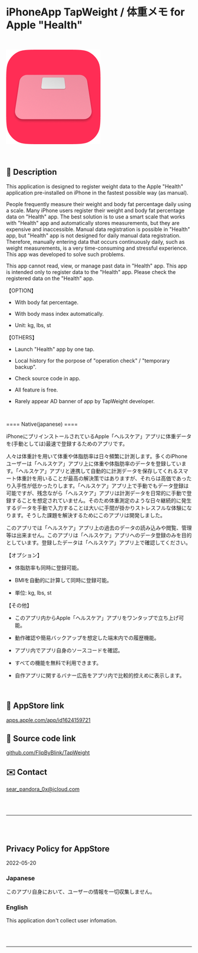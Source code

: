 # iPhoneApp TapWeight / 体重メモ for Apple "Health"


<br>

![](TapWeight/Assets.xcassets/LaunchIcon.imageset/rounded_LogWeightIcon256.png)

<br>

<!-- Manually sync below text between "🛠Menu.swift/📄AboutEN&📄AboutJA" and "AppStoreConnect/TapWeight/Description" and "/README.md(here)". -->

## 📄 Description

This application is designed to register weight data to the Apple "Health" application pre-installed on iPhone in the fastest possible way (as manual).


People frequently measure their weight and body fat percentage daily using a scale. Many iPhone users register their weight and body fat percentage data on "Health" app. The best solution is to use a smart scale that works with "Health" app and automatically stores measurements, but they are expensive and inaccessible. Manual data registration is possible in "Health" app, but "Health" app is not designed for daily manual data registration. Therefore, manually entering data that occurs continuously daily, such as weight measurements, is a very time-consuming and stressful experience. This app was developed to solve such problems.


This app cannot read, view, or manage past data in "Health" app. This app is intended only to register data to the "Health" app. Please check the registered data on the "Health" app.


【OPTION】

- With body fat percentage.

- With body mass index automatically.

- Unit: kg, lbs, st

【OTHERS】

- Launch "Health" app by one tap.

- Local history for the porpose of "operation check" / "temporary backup".

- Check source code in app.

- All feature is free.

- Rarely appear AD banner of app by TapWeight developer.

<br>

==== Native(japanese) ====

iPhoneにプリインストールされているApple「ヘルスケア」アプリに体重データを(手動としては)最速で登録するためのアプリです。


人々は体重計を用いて体重や体脂肪率は日々頻繁に計測します。多くのiPhoneユーザーは「ヘルスケア」アプリ上に体重や体脂肪率のデータを登録しています。「ヘルスケア」アプリと連携して自動的に計測データを保存してくれるスマート体重計を用いることが最高の解決策ではありますが、それらは高価であったり入手性が低かったりします。「ヘルスケア」アプリ上で手動でもデータ登録は可能ですが、残念ながら「ヘルスケア」アプリは計測データを日常的に手動で登録することを想定されていません。そのため体重測定のような日々継続的に発生するデータを手動で入力することは大いに手間が掛かりストレスフルな体験になります。そうした課題を解決するためにこのアプリは開発しました。


このアプリでは「ヘルスケア」アプリ上の過去のデータの読み込みや閲覧、管理等は出来ません。このアプリは「ヘルスケア」アプリへのデータ登録のみを目的としています。登録したデータは「ヘルスケア」アプリ上で確認してください。


【オプション】

- 体脂肪率も同時に登録可能。

- BMIを自動的に計算して同時に登録可能。

- 単位: kg, lbs, st

【その他】

- このアプリ内からApple「ヘルスケア」アプリをワンタップで立ち上げ可能。

- 動作確認や簡易バックアップを想定した端末内での履歴機能。

- アプリ内でアプリ自身のソースコードを確認。

- すべての機能を無料で利用できます。

- 自作アプリに関するバナー広告をアプリ内で比較的控えめに表示します。

<br>


## 🔗 AppStore link

[apps.apple.com/app/id1624159721](https://apps.apple.com/app/id1624159721)


## 🧰 Source code link

[github.com/FlipByBlink/TapWeight](https://github.com/FlipByBlink/TapWeight)


## ✉️ Contact

sear_pandora_0x@icloud.com




<br>

<br>

------

<br>

<br>


## Privacy Policy for AppStore


2022-05-20


### Japanese

このアプリ自身において、ユーザーの情報を一切収集しません。


### English

This application don't collect user infomation.


<br>

<br>

------

<br>

<br>


<!-- URL "Support page for AppStore" -->
<!-- https://flipbyblink.github.io/TapWeight/ -->

<!-- URL "Privacy Policy for AppStore" -->
<!-- https://github.com/FlipByBlink/TapWeight#privacy-policy-for-appstore -->
